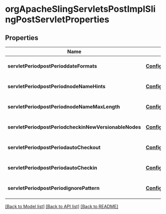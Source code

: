 # orgApacheSlingServletsPostImplSlingPostServletProperties

## Properties
Name | Type | Description | Notes
------------ | ------------- | ------------- | -------------
**servletPeriodpostPerioddateFormats** | [**ConfigNodePropertyArray**](ConfigNodePropertyArray.md) |  | [optional] [default to null]
**servletPeriodpostPeriodnodeNameHints** | [**ConfigNodePropertyArray**](ConfigNodePropertyArray.md) |  | [optional] [default to null]
**servletPeriodpostPeriodnodeNameMaxLength** | [**ConfigNodePropertyInteger**](ConfigNodePropertyInteger.md) |  | [optional] [default to null]
**servletPeriodpostPeriodcheckinNewVersionableNodes** | [**ConfigNodePropertyBoolean**](ConfigNodePropertyBoolean.md) |  | [optional] [default to null]
**servletPeriodpostPeriodautoCheckout** | [**ConfigNodePropertyBoolean**](ConfigNodePropertyBoolean.md) |  | [optional] [default to null]
**servletPeriodpostPeriodautoCheckin** | [**ConfigNodePropertyBoolean**](ConfigNodePropertyBoolean.md) |  | [optional] [default to null]
**servletPeriodpostPeriodignorePattern** | [**ConfigNodePropertyString**](ConfigNodePropertyString.md) |  | [optional] [default to null]

[[Back to Model list]](../README.md#documentation-for-models) [[Back to API list]](../README.md#documentation-for-api-endpoints) [[Back to README]](../README.md)


